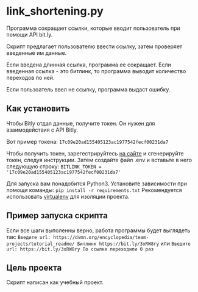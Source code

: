 # link_shortening.py
Программа сокращает ссылки, которые вводит пользователь при помощи API bit.ly. 

Скрипт предлагает пользователю ввести ссылку, затем проверяет введенные им данные. 

Если введена длинная ссылка, программа ее сокращает. Если введенная ссылка - это битлинк, то программа выводит количество переходов по ней.

Если пользоатель ввел не ссылку, программа выдаст ошибку.

## Как установить
Чтобы Bitly отдал данные, получите токен. Он нужен для взаимодействия с API Bitly.

Вот пример токена: 
    ```17c09e20ad155405123ac1977542fecf00231da7```
        
Чтобы получить токен, зарегестрируйтесь [на сайте](https://bitly.com/a/sign_in?rd=/a/oauth_apps) и сгенерируйте токен, следуя инструкции.
Затем создайте файл .env и вставьте в него следующую строку:
    ```BITLINK_TOKEN = '17c09e20ad155405123ac1977542fecf00231da7'```


Для запуска вам понадобится Python3. Установите зависимости при помощи команды:
    ```pip install -r requirements.txt```
Рекомендуется использовать [virtualenv](https://pypi.org/project/virtualenv/) для изоляции проекта.
## Пример запуска скрипта
Если все шаги выполенны верно, работа программы будет выглядеть так:
    ```Введите url: https://dvmn.org/encyclopedia/team-projects/tutorial_readme/
       Битлинк https://bit.ly/3xRW8ry```
или
    ```Введите url: https://bit.ly/3xRW8ry
       По ссылке переходили 0 раз ```   
## Цель проекта
Скрипт написан как учебный проект.

